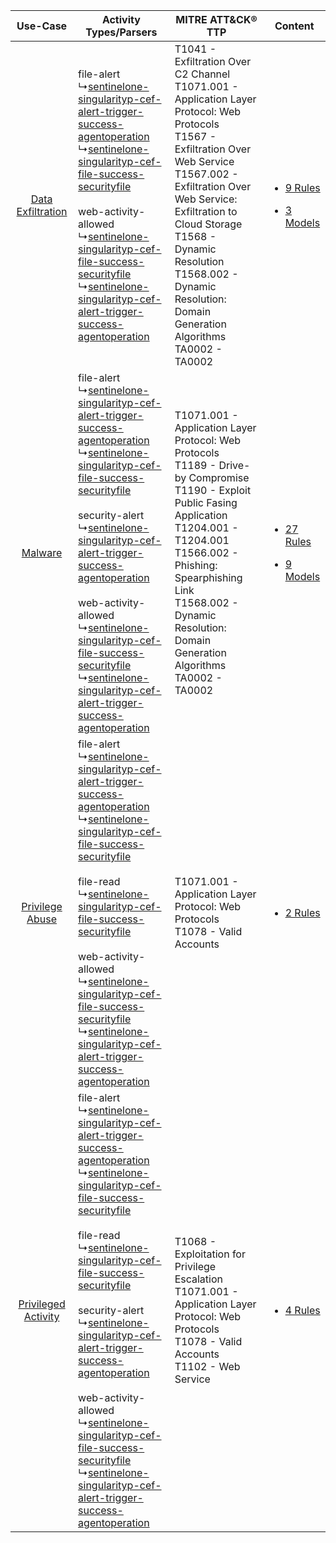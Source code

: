 |    Use-Case    | Activity Types/Parsers    | MITRE ATT&CK® TTP    | Content    |
|:----:| ---- | ---- | ---- |
|   [Data Exfiltration](../../../UseCases/uc_data_exfiltration.md)   |  file-alert<br> ↳[sentinelone-singularityp-cef-alert-trigger-success-agentoperation](Ps/pC_sentinelonesingularitypcefalerttriggersuccessagentoperation.md)<br> ↳[sentinelone-singularityp-cef-file-success-securityfile](Ps/pC_sentinelonesingularitypceffilesuccesssecurityfile.md)<br><br> web-activity-allowed<br> ↳[sentinelone-singularityp-cef-file-success-securityfile](Ps/pC_sentinelonesingularitypceffilesuccesssecurityfile.md)<br> ↳[sentinelone-singularityp-cef-alert-trigger-success-agentoperation](Ps/pC_sentinelonesingularitypcefalerttriggersuccessagentoperation.md)<br>    | T1041 - Exfiltration Over C2 Channel<br>T1071.001 - Application Layer Protocol: Web Protocols<br>T1567 - Exfiltration Over Web Service<br>T1567.002 - Exfiltration Over Web Service: Exfiltration to Cloud Storage<br>T1568 - Dynamic Resolution<br>T1568.002 - Dynamic Resolution: Domain Generation Algorithms<br>TA0002 - TA0002<br> | [<ul><li>9 Rules</li></ul><ul><li>3 Models</li></ul>](RM/r_m_singularity_platform_singularity_platform_Data_Exfiltration.md) |
|    [Malware](../../../UseCases/uc_malware.md)    |  file-alert<br> ↳[sentinelone-singularityp-cef-alert-trigger-success-agentoperation](Ps/pC_sentinelonesingularitypcefalerttriggersuccessagentoperation.md)<br> ↳[sentinelone-singularityp-cef-file-success-securityfile](Ps/pC_sentinelonesingularitypceffilesuccesssecurityfile.md)<br><br> security-alert<br> ↳[sentinelone-singularityp-cef-alert-trigger-success-agentoperation](Ps/pC_sentinelonesingularitypcefalerttriggersuccessagentoperation.md)<br><br> web-activity-allowed<br> ↳[sentinelone-singularityp-cef-file-success-securityfile](Ps/pC_sentinelonesingularitypceffilesuccesssecurityfile.md)<br> ↳[sentinelone-singularityp-cef-alert-trigger-success-agentoperation](Ps/pC_sentinelonesingularitypcefalerttriggersuccessagentoperation.md)<br>    | T1071.001 - Application Layer Protocol: Web Protocols<br>T1189 - Drive-by Compromise<br>T1190 - Exploit Public Fasing Application<br>T1204.001 - T1204.001<br>T1566.002 - Phishing: Spearphishing Link<br>T1568.002 - Dynamic Resolution: Domain Generation Algorithms<br>TA0002 - TA0002<br>    | [<ul><li>27 Rules</li></ul><ul><li>9 Models</li></ul>](RM/r_m_singularity_platform_singularity_platform_Malware.md)          |
|     [Privilege Abuse](../../../UseCases/uc_privilege_abuse.md)     |  file-alert<br> ↳[sentinelone-singularityp-cef-alert-trigger-success-agentoperation](Ps/pC_sentinelonesingularitypcefalerttriggersuccessagentoperation.md)<br> ↳[sentinelone-singularityp-cef-file-success-securityfile](Ps/pC_sentinelonesingularitypceffilesuccesssecurityfile.md)<br><br> file-read<br> ↳[sentinelone-singularityp-cef-file-success-securityfile](Ps/pC_sentinelonesingularitypceffilesuccesssecurityfile.md)<br><br> web-activity-allowed<br> ↳[sentinelone-singularityp-cef-file-success-securityfile](Ps/pC_sentinelonesingularitypceffilesuccesssecurityfile.md)<br> ↳[sentinelone-singularityp-cef-alert-trigger-success-agentoperation](Ps/pC_sentinelonesingularitypcefalerttriggersuccessagentoperation.md)<br>    | T1071.001 - Application Layer Protocol: Web Protocols<br>T1078 - Valid Accounts<br>    | [<ul><li>2 Rules</li></ul>](RM/r_m_singularity_platform_singularity_platform_Privilege_Abuse.md)    |
| [Privileged Activity](../../../UseCases/uc_privileged_activity.md) |  file-alert<br> ↳[sentinelone-singularityp-cef-alert-trigger-success-agentoperation](Ps/pC_sentinelonesingularitypcefalerttriggersuccessagentoperation.md)<br> ↳[sentinelone-singularityp-cef-file-success-securityfile](Ps/pC_sentinelonesingularitypceffilesuccesssecurityfile.md)<br><br> file-read<br> ↳[sentinelone-singularityp-cef-file-success-securityfile](Ps/pC_sentinelonesingularitypceffilesuccesssecurityfile.md)<br><br> security-alert<br> ↳[sentinelone-singularityp-cef-alert-trigger-success-agentoperation](Ps/pC_sentinelonesingularitypcefalerttriggersuccessagentoperation.md)<br><br> web-activity-allowed<br> ↳[sentinelone-singularityp-cef-file-success-securityfile](Ps/pC_sentinelonesingularitypceffilesuccesssecurityfile.md)<br> ↳[sentinelone-singularityp-cef-alert-trigger-success-agentoperation](Ps/pC_sentinelonesingularitypcefalerttriggersuccessagentoperation.md)<br> | T1068 - Exploitation for Privilege Escalation<br>T1071.001 - Application Layer Protocol: Web Protocols<br>T1078 - Valid Accounts<br>T1102 - Web Service<br>    | [<ul><li>4 Rules</li></ul>](RM/r_m_singularity_platform_singularity_platform_Privileged_Activity.md)    |